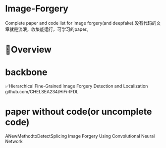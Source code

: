 # Image-Forgery
Complete paper and code list for image forgery(and deepfake).没有代码的文章就是流氓，收集能运行，可学习的paper。
# :pencil:Overview
# backbone
:white_check_mark:Hierarchical Fine-Grained Image Forgery Detection and Localization github.com/CHELSEA234/HiFi-IFDL
# paper without code(or uncomplete code)
ANewMethodtoDetectSplicing Image Forgery Using
 Convolutional Neural Network

